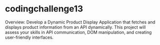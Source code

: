 # codingchallenge13
 
Overview: Develop a Dynamic Product Display Application that fetches and displays product information from an API dynamically. This project will assess your skills in API communication, DOM manipulation, and creating user-friendly interfaces.